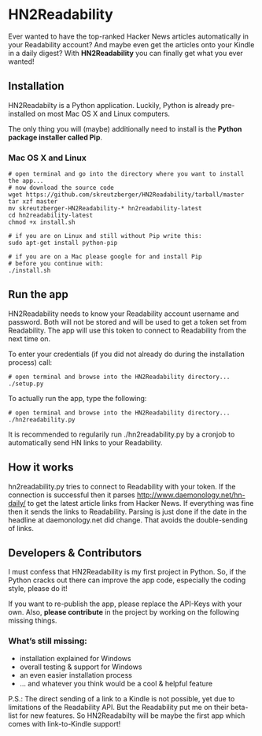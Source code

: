 # HN2Readability

Ever wanted to have the top-ranked Hacker News articles automatically in your Readability account? And maybe even get the articles onto your Kindle in a daily digest? With **HN2Readability** you can finally get what you ever wanted!

## Installation

HN2Readabilty is a Python application. Luckily, Python is already pre-installed on most Mac OS X and Linux computers. 

The only thing you will (maybe) additionally need to install is the **Python package installer called Pip**. 
### Mac OS X and Linux
    
    # open terminal and go into the directory where you want to install the app...
    # now download the source code
    wget https://github.com/skreutzberger/HN2Readability/tarball/master
    tar xzf master
    mv skreutzberger-HN2Readability-* hn2readability-latest
    cd hn2readability-latest
    chmod +x install.sh
    
    # if you are on Linux and still without Pip write this:
    sudo apt-get install python-pip
    
    # if you are on a Mac please google for and install Pip 
    # before you continue with:
    ./install.sh


## Run the app

HN2Readability needs to know your Readability account username and password. Both will not be stored and will be used to get a token set from Readability. The app will
use this token to connect to Readability from the next time on. 

To enter your credentials (if you did not already do during the installation process) call:

    # open terminal and browse into the HN2Readability directory...
    ./setup.py

To actually run the app, type the following:

    # open terminal and browse into the HN2Readability directory...
    ./hn2readability.py


It is recommended to regularily run ./hn2readability.py by a cronjob to automatically send HN links to your Readability.

## How it works

hn2readability.py tries to connect to Readability with your token. If the connection is successful then it parses http://www.daemonology.net/hn-daily/ to get the latest article links 
from Hacker News. If everything was fine then it sends the links to Readability. Parsing is just done if the date in the headline at daemonology.net did change. That avoids the 
double-sending of links. 

## Developers & Contributors

I must confess that HN2Readability is my first project in Python. So, if the Python cracks out there can improve the app code, especially the coding style, please do it! 

If you want to re-publish the app, please replace the API-Keys with your own. Also, **please contribute** in the project by working on the following missing things.

### What’s still missing:

- installation explained for Windows
- overall testing & support for Windows
- an even easier installation process
- ... and whatever you think would be a cool & helpful feature

P.S.: The direct sending of a link to a Kindle is not possible, yet due to limitations of the Readability API. But the Readability put me on their beta-list for new features. So HN2Readabilty will be maybe the first app which comes with link-to-Kindle support!

